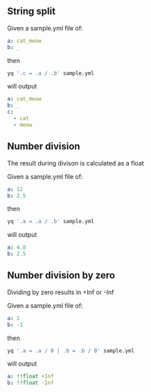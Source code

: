 
## String split
Given a sample.yml file of:
```yaml
a: cat_meow
b: _
```
then
```bash
yq '.c = .a / .b' sample.yml
```
will output
```yaml
a: cat_meow
b: _
c:
  - cat
  - meow
```

## Number division
The result during divison is calculated as a float

Given a sample.yml file of:
```yaml
a: 12
b: 2.5
```
then
```bash
yq '.a = .a / .b' sample.yml
```
will output
```yaml
a: 4.8
b: 2.5
```

## Number division by zero
Dividing by zero results in +Inf or -Inf

Given a sample.yml file of:
```yaml
a: 1
b: -1
```
then
```bash
yq '.a = .a / 0 | .b = .b / 0' sample.yml
```
will output
```yaml
a: !!float +Inf
b: !!float -Inf
```

